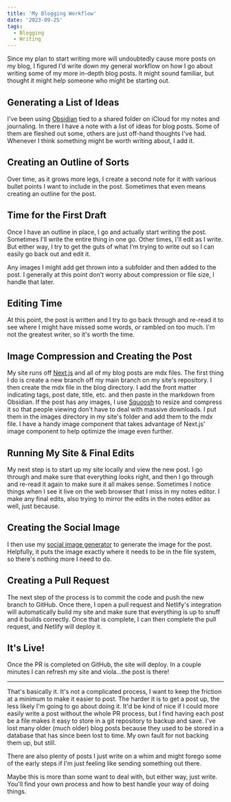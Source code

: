 ```yaml
---
title: 'My Blogging Workflow'
date: '2023-09-25'
tags:
  - Blogging
  - Writing
---
```


Since my plan to start writing more will undoubtedly cause more posts on my blog, I figured I'd write down my general workflow on how I go about writing some of my more in-depth blog posts. It might sound familiar, but thought it might help someone who might be starting out.
<!-- excerpt -->

## Generating a List of Ideas

I've been using [Obsidian](https://obsidian.md/) tied to a shared folder on iCloud for my notes and journaling. In there I have a note with a list of ideas for blog posts. Some of them are fleshed out some, others are just off-hand thoughts I've had. Whenever I think something might be worth writing about, I add it.

## Creating an Outline of Sorts

Over time, as it grows more legs, I create a second note for it with various bullet points I want to include in the post. Sometimes that even means creating an outline for the post.

## Time for the First Draft

Once I have an outline in place, I go and actually start writing the post. Sometimes I'll write the entire thing in one go. Other times, I'll edit as I write. But either way, I try to get the guts of what I'm trying to write out so I can easily go back out and edit it.

Any images I might add get thrown into a subfolder and then added to the post. I generally at this point don't worry about compression or file size, I handle that later.

## Editing Time

At this point, the post is written and I try to go back through and re-read it to see where I might have missed some words, or rambled on too much. I'm not the greatest writer, so it's worth the time.
## Image Compression and Creating the Post

My site runs off [Next.js](https://nextjs.org/) and all of my blog posts are mdx files. The first thing I do is create a new branch off my main branch on my site's repository. I then create the mdx file in the blog directory. I add the front matter indicating tags, post date, title, etc. and then paste in the markdown from Obsidian. If the post has any images, I use [Squoosh](https://squoosh.app/) to resize and compress it so that people viewing don't have to deal with massive downloads. I put them in the images directory in my site's folder and add them to the mdx file. I have a handy image component that takes advantage of Next.js' image component to help optimize the image even further.

## Running My Site & Final Edits

My next step is to start up my site locally and view the new post. I go through and make sure that everything looks right, and then I go through and re-read it again to make sure it all makes sense. Sometimes I notice things when I see it live on the web browser that I miss in my notes editor. I make any final edits, also trying to mirror the edits in the notes editor as well, just because.

## Creating the Social Image

I then use my [social image generator](https://kpwags.com/posts/2022/11/03/building-a-social-image-generator-console-app) to generate the image for the post. Helpfully, it puts the image exactly where it needs to be in the file system, so there's nothing more I need to do.

## Creating a Pull Request

The next step of the process is to commit the code and push the new branch to GitHub. Once there, I open a pull request and Netlify's integration will automatically build my site and make sure that everything is up to snuff and it builds correctly. Once that is complete, I can then complete the pull request, and Netlify will deploy it.

## It's Live!

Once the PR is completed on GitHub, the site will deploy. In a couple minutes I can refresh my site and viola...the post is there!

---

That's basically it. It's not a complicated process, I want to keep the friction at a minimum to make it easier to post. The harder it is to get a post up, the less likely I'm going to go about doing it. It'd be kind of nice if I could more easily write a post without the whole PR process, but I find having each post be a file makes it easy to store in a git repository to backup and save. I've lost many older (much older) blog posts because they used to be stored in a database that has since been lost to time. My own fault for not backing them up, but still.

There are also plenty of posts I just write on a whim and might forego some of the early steps if I'm just feeling like sending something out there.

Maybe this is more than some want to deal with, but either way, just write. You'll find your own process and how to best handle your way of doing things.
